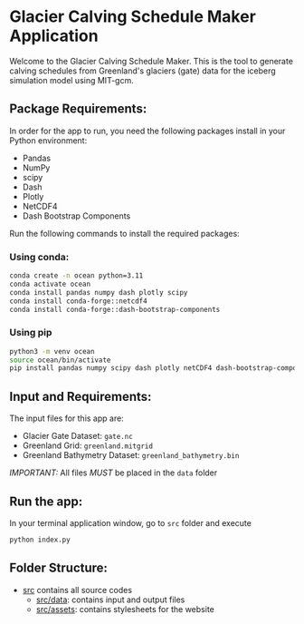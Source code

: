 # Glacier Calving Schedule Maker Application

Welcome to the Glacier Calving Schedule Maker. This is the tool to generate calving schedules from Greenland's glaciers
(gate) data for the iceberg simulation model using MIT-gcm.


## Package Requirements:

In order for the app to run, you need the following packages install in your Python environment:

- Pandas
- NumPy
- scipy
- Dash
- Plotly
- NetCDF4
- Dash Bootstrap Components

Run the following commands to install the required packages:

### Using conda:
```bash
conda create -n ocean python=3.11
conda activate ocean
conda install pandas numpy dash plotly scipy
conda install conda-forge::netcdf4 
conda install conda-forge::dash-bootstrap-components
```

### Using pip
```bash
python3 -m venv ocean
source ocean/bin/activate
pip install pandas numpy scipy dash plotly netCDF4 dash-bootstrap-components
```

## Input and Requirements:

The input files for this app are:

- Glacier Gate Dataset: `gate.nc`
- Greenland Grid: `greenland.mitgrid`
- Greenland Bathymetry Dataset: `greenland_bathymetry.bin`

*IMPORTANT:* All files *MUST* be placed in the `data` folder

## Run the app:

In your terminal application window, go to `src` folder and execute

```bash
python index.py
```

## Folder Structure:

- [src](src/) contains all source codes
  - [src/data](src/data): contains input and output files
  - [src/assets](src/assets): contains stylesheets for the website

